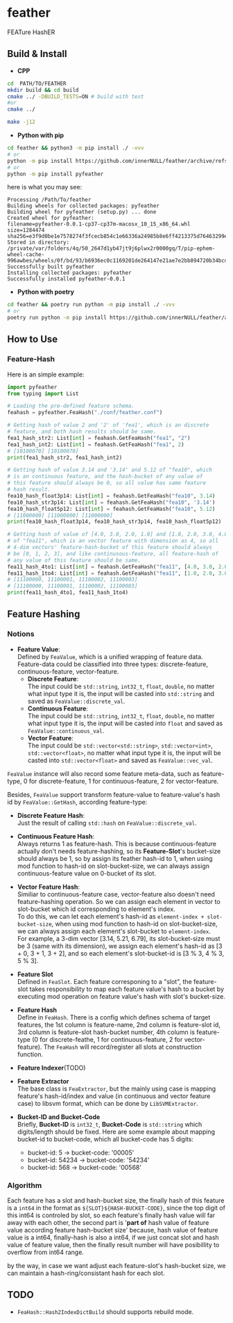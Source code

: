 # feather
FEATure HashER 


## Build & Install
* **CPP**  
```bash
cd  PATH/TO/FEATHER
mkdir build && cd build
cmake ../ -DBUILD_TESTS=ON # build with test 
#or 
cmake ../

make -j12
```

* **Python with pip**    
```bash
cd feather && python3 -m pip install ./ -vvv
# or
python -m pip install https://github.com/innerNULL/feather/archive/refs/heads/main.zip -vvv
# or
python -m pip install pyfeather
```
here is what you may see:  
```
Processing /Path/To/feather                                                                                        
Building wheels for collected packages: pyfeather
Building wheel for pyfeather (setup.py) ... done  
Created wheel for pyfeather:
filename=pyfeather-0.0.1-cp37-cp37m-macosx_10_15_x86_64.whl size=1284474 sha256=e3f9d0be1e7578274f3fcecb854c1e66336a24985b8e6ff4213375d76463299e
Stored in directory: /private/var/folders/4q/50_2647d1yb47jt9j6plwx2r0000gq/T/pip-ephem-wheel-cache-996awbes/wheels/0f/bd/93/b6936ec0c1169201de264147e21ae7e2bb894720b34bcdce79
Successfully built pyfeather
Installing collected packages: pyfeather
Successfully installed pyfeather-0.0.1  
```

* **Python with poetry**  
```bash
cd feather && poetry run python -m pip install ./ -vvv
# or
poetry run python -m pip install https://github.com/innerNULL/feather/archive/refs/heads/main.zip -vvv
```

## How to Use
### Feature-Hash
Here is an simple example:
```python
import pyfeather
from typing import List

# Loading the pre-defined feature schema.
feahash = pyfeather.FeaHash("./conf/feather.conf")

# Getting hash of value 2 and '2' of 'fea1', which is an discrete 
# feature, and both hash results should be same.
fea1_hash_str2: List[int] = feahash.GetFeaHash("fea1", "2")
fea1_hash_int2: List[int] = feahash.GetFeaHash("fea1", 2)
# [10100070] [10100070]
print(fea1_hash_str2, fea1_hash_int2)

# Getting hash of value 3.14 and '3.14' and 5.12 of "fea10", which 
# is an continuous feature, and the hash-bucket of any value of 
# this feature should always be 0, so all value has same feature 
# hash result.
fea10_hash_float3p14: List[int] = feahash.GetFeaHash("fea10", 3.14)
fea10_hash_str3p14: List[int] = feahash.GetFeaHash("fea10", '3.14')
fea10_hash_float5p12: List[int] = feahash.GetFeaHash("fea10", 5.12)
# [11000000] [11000000] [11000000] 
print(fea10_hash_float3p14, fea10_hash_str3p14, fea10_hash_float5p12)

# Getting hash of value of [4.0, 3.0, 2.0, 1.0] and [1.0, 2.0, 3.0, 4.0] 
# of "fea11", which is an vector feature with dimension as 4, so all 
# 4-dim vectors' feature-hash-bucket of this feature should always 
# be [0, 1, 2, 3], and like continusous-feature, all feature-hash of 
# any value of this feature should be same.
fea11_hash_4to1: List[int] = feahash.GetFeaHash("fea11", [4.0, 3.0, 2.0, 1.0])
fea11_hash_1to4: List[int] = feahash.GetFeaHash("fea11", [1.0, 2.0, 3.0, 4.0])
# [11100000, 11100001, 11100002, 11100003]
# [11100000, 11100001, 11100002, 11100003]
print(fea11_hash_4to1, fea11_hash_1to4)
```


## Feature Hashing
### Notions
* **Feature Value**:  
Defined by `FeaValue`, which is a unified wrapping of feature data. Feature-data could be classified into three types: discrete-feature, continuous-feature, vector-feature.  
    * **Discrete Feature**:  
    The input could be `std::string`, `int32_t`, `float`, `double`, no matter what input type it is, the input will be casted into `std::string` and saved as `FeaValue::discrete_val`.  
    * **Continuous Feature**:  
    The input could be `std::string`, `int32_t`, `float`, `double`, no matter what input type it is, the input will be casted into `float` and saved as `FeaValue::continuous_val`.  
    * **Vector Feature**:  
    The input could be `std::vector<std::string>`, `std::vector<int>`, `std::vector<float>`, no matter what input type it is, the input will be casted into `std::vector<float>` and saved as `FeaValue::vec_val`.  

`FeaValue` instance will also record some feature meta-data, such as feature-type, 0 for discrete-feature, 1 for continuous-feature, 2 for vector-feature.  

Besides, `FeaValue` support transform feature-value to feature-value's hash id by `FeaValue::GetHash`, according feature-type:  
* **Discrete Feature Hash**:  
Just the result of calling `std::hash` on `FeaValue::discrete_val`.  
* **Continuous Feature Hash**:  
Always returns 1 as feature-hash. This is because continuous-feature actually don't needs feature-hashing, so its **Feature-Slot**'s bucket-size should always be 1, so by assign its feather hash-id to 1, when using mod function to hash-id on slot-bucket-size, we can always assign continuous-feature value on 0-bucket of its slot.   
* **Vector Feature Hash**:  
Similiar to continuous-feature case, vector-feature also doesn't need feature-hashing operation. So we can assign each element in vector to slot-bucket which id corresponding to element's index.  
To do this, we can let each element's hash-id as `element-index + slot-bucket-size`, when using mod function to hash-id on slot-bucket-size, we can always assign each element's slot-bucket to `element-index`.   
For example, a 3-dim vector [3.14, 5.21, 6.79], its slot-bucket-size must be 3 (same with its dimension), we assign each element's hash-id as [3 + 0, 3 + 1, 3 + 2], and so each element's slot-bucket-id is [3 % 3, 4 % 3, 5 % 3].   

* **Feature Slot**  
Defined in `FeaSlot`. Each feature corresponing to a "slot", the feature-slot takes responsibility to map each feature value's hash to a bucket by executing mod operation on feature value's hash with slot's bucket-size.
* **Feature Hash**  
Define in `FeaHash`. There is a config which defines schema of target features, the 1st column is feature-name, 2nd column is feature-slot id, 3rd column is feature-slot hash-bucket number, 4th column is feature-type (0 for discrete-feathe, 1 for continuous-feature, 2 for vector-feature). The `FeaHash` will record/register all slots at construction function. 

* **Feature Indexer**(TODO)


* **Feature Extractor**  
The base class is `FeaExtractor`, but the mainly using case is mapping feature's hash-id/index and value (in continuous and vector feature case) to libsvm format, which can be done by `LibSVMExtractor`.

* **Bucket-ID and Bucket-Code**  
Briefly, **Bucket-ID** is `int32_t`, **Bucket-Code** is `std::string` which digits/length should be fixed. Here are some example about mapping bucket-id to bucket-code, which all bucket-code has 5 digits:  
    * bucket-id: 5 -> bucket-code: '00005'  
    * bucket-id: 54234 -> bucket-code: '54234'  
    * bucket-id: 568 -> bucket-code: '00568'   

### Algorithm
Each feature has a slot and hash-bucket size, the finally hash of this feature is a `int64` in the format as `${SLOT}${HASH-BUCKET-CODE}`, since the top digit of this int64 is controled by slot, so each feature's finally hash value will far away with each other, the second part is '**part of** hash value of feature value according feature hash-bucket size' because, hash value of feature value is a int64, finally-hash is also a int64, if we just concat slot and hash value of feature value, then the finally result number will have posibillity to overflow from int64 range.

by the way, in case we want adjust each feature-slot's hash-bucket size, we can maintain a hash-ring/consistant hash for each slot.

## TODO
* `FeaHash::Hash2IndexDictBuild` should supports rebuild mode.
